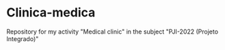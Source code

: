 # Clinica-medica
Repository for my activity "Medical clinic" in the subject "PJI-2022 (Projeto Integrado)"
